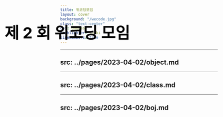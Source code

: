 ```yaml
---
title: 위코딩모임
layout: cover
background: "/wecode.jpg"
class: "text-center"
css: unocss
highlighter: shiki
lineNumbers: true
---
```


<h2 class="top-left">제 2 회 위코딩 모임</h2>

<style>
.top-left {
  position: absolute;
  top: 50px;
  left: 50px;
  font-size: 50px;
  color: black;
}
</style>

---
src: ../pages/2023-04-02/object.md
---

---
src: ../pages/2023-04-02/class.md
---

---
src: ../pages/2023-04-02/boj.md
---
